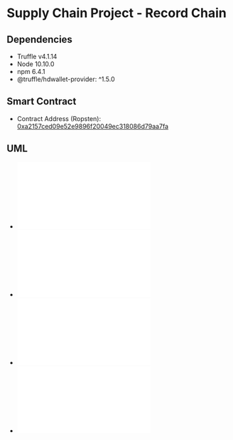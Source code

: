 # Supply Chain Project - Record Chain

## Dependencies
* Truffle v4.1.14
* Node 10.10.0
* npm 6.4.1
* @truffle/hdwallet-provider: ^1.5.0

## Smart Contract
* Contract Address (Ropsten): [0xa2157ced09e52e9896f20049ec318086d79aa7fa](https://ropsten.etherscan.io/address/0xa2157ced09e52e9896f20049ec318086d79aa7fa)

## UML
* ![Activity Diagram](/assets/uml/SP_Activity_Diagram.pdf "Activity Diagram")
* ![Sequence Diagram](/assets/uml/SP_Sequence_Diagram.pdf "Sequence Diagram")
* ![State Diagram](/assets/uml/SP_State_Diagram.pdf "State Diagram")
* ![Class Diagram](/assets/uml/SP_Class_Diagram.pdf "Class Diagram")